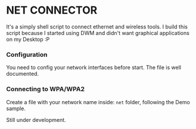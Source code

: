 # NET CONNECTOR
It's a simply shell script to connect ethernet and wireless tools.
I build this script because I started using DWM and didn't want graphical applications on my Desktop :P

### Configuration
You need to config your network interfaces before start.
The file is well documented.

### Connecting to WPA/WPA2
Create a file with your network name inside: `net` folder, following the Demo sample.

Still under development.
